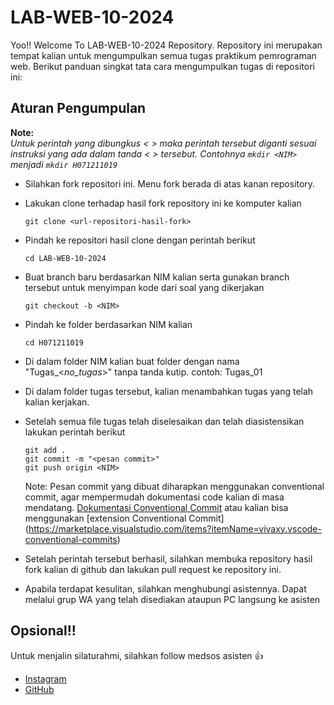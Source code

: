 # LAB-WEB-10-2024
Yoo!! Welcome To LAB-WEB-10-2024 Repository. Repository ini merupakan tempat kalian untuk mengumpulkan semua tugas praktikum pemrograman web. Berikut panduan singkat tata cara mengumpulkan tugas di repositori ini: 

## Aturan Pengumpulan
**Note:**  
_Untuk perintah yang dibungkus < > maka perintah tersebut diganti sesuai instruksi yang ada dalam tanda < > tersebut. Contohnya `mkdir <NIM>` menjadi `mkdir H071211019`_
- Silahkan fork repositori ini. Menu fork berada di atas kanan repository.
- Lakukan clone terhadap hasil fork repository ini ke komputer kalian
  ```
  git clone <url-repositori-hasil-fork>
  ```
- Pindah ke repositori hasil clone dengan perintah berikut
  ```
  cd LAB-WEB-10-2024
  ```
- Buat branch baru berdasarkan NIM kalian serta gunakan branch tersebut untuk menyimpan kode dari soal yang dikerjakan
  ```
  git checkout -b <NIM>
  ```
- Pindah ke folder berdasarkan NIM kalian
  ```
  cd H071211019
  ```
- Di dalam folder NIM kalian buat folder dengan nama "Tugas_<_no_tugas_>" tanpa tanda kutip. contoh: Tugas_01
- Di dalam folder tugas tersebut, kalian menambahkan tugas yang telah kalian kerjakan.
- Setelah semua file tugas telah diselesaikan dan telah diasistensikan lakukan perintah berikut
  ```
  git add .
  git commit -m "<pesan commit>"
  git push origin <NIM>
  ```

  Note:
  Pesan commit yang dibuat diharapkan menggunakan conventional commit, agar mempermudah dokumentasi code kalian di masa mendatang.
  [Dokumentasi Conventional Commit](https://www.conventionalcommits.org/en/v1.0.0/) atau kalian bisa menggunakan [extension Conventional Commit] (https://marketplace.visualstudio.com/items?itemName=vivaxy.vscode-conventional-commits)
  
- Setelah perintah tersebut berhasil, silahkan membuka repository hasil fork kalian di github dan lakukan pull request ke repository ini. 
- Apabila terdapat kesulitan, silahkan menghubungi asistennya. Dapat melalui grup WA yang telah disediakan ataupun PC langsung ke asisten

## Opsional!!
Untuk menjalin silaturahmi, silahkan follow medsos asisten :+1:

- [Instagram](https://www.instagram.com/salim.mlana/)
- [GitHub](https://github.com/aimlana)
